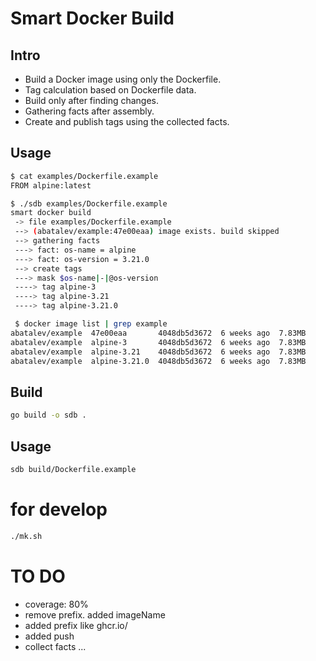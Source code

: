 # Smart Docker Build

## Intro

- Build a Docker image using only the Dockerfile. 
- Tag calculation based on Dockerfile data.
- Build only after finding changes. 
- Gathering facts after assembly.
- Create and publish tags using the collected facts. 

## Usage

```sh
$ cat examples/Dockerfile.example 
FROM alpine:latest

$ ./sdb examples/Dockerfile.example
smart docker build
 -> file examples/Dockerfile.example
 --> (abatalev/example:47e00eaa) image exists. build skipped
 --> gathering facts
 ---> fact: os-name = alpine
 ---> fact: os-version = 3.21.0
 --> create tags
 ---> mask $os-name|-|@os-version
 ----> tag alpine-3
 ----> tag alpine-3.21
 ----> tag alpine-3.21.0

 $ docker image list | grep example
abatalev/example  47e00eaa       4048db5d3672  6 weeks ago  7.83MB
abatalev/example  alpine-3       4048db5d3672  6 weeks ago  7.83MB
abatalev/example  alpine-3.21    4048db5d3672  6 weeks ago  7.83MB
abatalev/example  alpine-3.21.0  4048db5d3672  6 weeks ago  7.83MB
``` 

## Build

```sh
go build -o sdb .
```

## Usage

```sh
sdb build/Dockerfile.example
```

# for develop

```sh
./mk.sh
```

# TO DO 

- coverage: 80%
- remove prefix. added imageName
- added prefix like ghcr.io/
- added push
- collect facts ...
